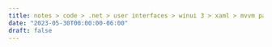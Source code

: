 ```yaml
---
title: notes > code > .net > user interfaces > winui 3 > xaml > mvvm pattern
date: "2023-05-30T00:00:00-06:00"
draft: false
---
```

